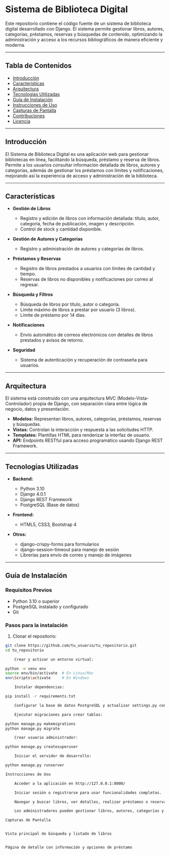 # Sistema de Biblioteca Digital

Este repositorio contiene el código fuente de un sistema de biblioteca digital desarrollado con Django. El sistema permite gestionar libros, autores, categorías, préstamos, reservas y búsquedas de contenido, optimizando la administración y acceso a los recursos bibliográficos de manera eficiente y moderna.

---

## Tabla de Contenidos

- [Introducción](#introducción)
- [Características](#características)
- [Arquitectura](#arquitectura)
- [Tecnologías Utilizadas](#tecnologías-utilizadas)
- [Guía de Instalación](#guía-de-instalación)
- [Instrucciones de Uso](#instrucciones-de-uso)
- [Capturas de Pantalla](#capturas-de-pantalla)
- [Contribuciones](#contribuciones)
- [Licencia](#licencia)

---

## Introducción

El Sistema de Biblioteca Digital es una aplicación web para gestionar bibliotecas en línea, facilitando la búsqueda, préstamo y reserva de libros. Permite a los usuarios consultar información detallada de libros, autores y categorías, además de gestionar los préstamos con límites y notificaciones, mejorando así la experiencia de acceso y administración de la biblioteca.

---

## Características

- **Gestión de Libros**
  - Registro y edición de libros con información detallada: título, autor, categoría, fecha de publicación, imagen y descripción.
  - Control de stock y cantidad disponible.

- **Gestión de Autores y Categorías**
  - Registro y administración de autores y categorías de libros.

- **Préstamos y Reservas**
  - Registro de libros prestados a usuarios con límites de cantidad y tiempo.
  - Reservas de libros no disponibles y notificaciones por correo al regresar.

- **Búsqueda y Filtros**
  - Búsqueda de libros por título, autor o categoría.
  - Límite máximo de libros a prestar por usuario (3 libros).
  - Límite de préstamo por 14 días.

- **Notificaciones**
  - Envío automático de correos electrónicos con detalles de libros prestados y avisos de retorno.

- **Seguridad**
  - Sistema de autenticación y recuperación de contraseña para usuarios.

---

## Arquitectura

El sistema está construido con una arquitectura MVC (Modelo-Vista-Controlador) propia de Django, con separación clara entre lógica de negocio, datos y presentación.

- **Modelos:** Representan libros, autores, categorías, préstamos, reservas y búsquedas.
- **Vistas:** Controlan la interacción y respuesta a las solicitudes HTTP.
- **Templates:** Plantillas HTML para renderizar la interfaz de usuario.
- **API:** Endpoints RESTful para acceso programático usando Django REST Framework.

---

## Tecnologías Utilizadas

- **Backend:**
  - Python 3.10
  - Django 4.0.1
  - Django REST Framework
  - PostgreSQL (Base de datos)

- **Frontend:**
  - HTML5, CSS3, Bootstrap 4

- **Otros:**
  - django-crispy-forms para formularios
  - django-session-timeout para manejo de sesión
  - Librerías para envío de correo y manejo de imágenes

---

## Guía de Instalación

### Requisitos Previos

- Python 3.10 o superior
- PostgreSQL instalado y configurado
- Git

### Pasos para la instalación

1. Clonar el repositorio:

```bash
git clone https://github.com/tu_usuario/tu_repositorio.git
cd tu_repositorio

    Crear y activar un entorno virtual:

python -m venv env
source env/bin/activate  # En Linux/Mac
env\Scripts\activate     # En Windows

    Instalar dependencias:

pip install -r requirements.txt

    Configurar la base de datos PostgreSQL y actualizar settings.py con las credenciales.

    Ejecutar migraciones para crear tablas:

python manage.py makemigrations
python manage.py migrate

    Crear usuario administrador:

python manage.py createsuperuser

    Iniciar el servidor de desarrollo:

python manage.py runserver

Instrucciones de Uso

    Acceder a la aplicación en http://127.0.0.1:8000/

    Iniciar sesión o registrarse para usar funcionalidades completas.

    Navegar y buscar libros, ver detalles, realizar préstamos o reservas.

    Los administradores pueden gestionar libros, autores, categorías y usuarios desde el panel de administración.

Capturas de Pantalla


Vista principal de búsqueda y listado de libros


Página de detalle con información y opciones de préstamo
